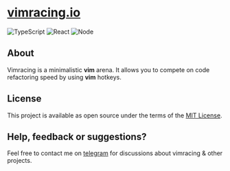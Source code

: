 # [vimracing.io](https://vimracing.io)

![TypeScript](https://img.shields.io/badge/typescript-%23007ACC.svg?style=for-the-badge&logo=typescript&logoColor=white)
![React](https://img.shields.io/badge/React-%2361DAFB.svg?style=for-the-badge&logo=react&logoColor=white)
![Node](https://img.shields.io/badge/Node-%23339933.svg?style=for-the-badge&logo=nodedotjs&logoColor=white)

## About

Vimracing is a minimalistic <b>vim</b> arena. It allows you to compete on code refactoring speed by using <b>vim</b> hotkeys.

## License

This project is available as open source under the terms of the [MIT License](https://opensource.org/licenses/MIT).

## Help, feedback or suggestions?

Feel free to contact me on [telegram](https://t.me/yerlantemir) for discussions about vimracing & other projects.
